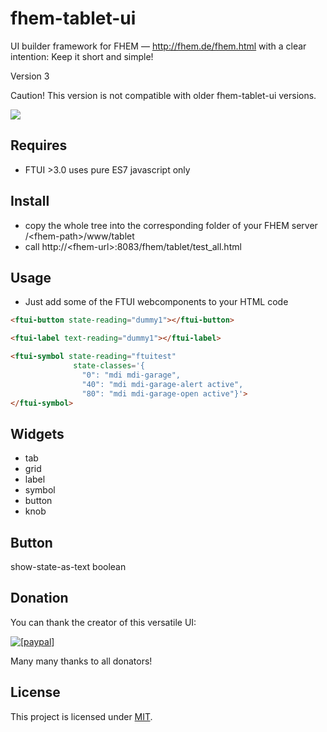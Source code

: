 fhem-tablet-ui
========

UI builder framework for FHEM — http://fhem.de/fhem.html
with a clear intention: Keep it short and simple!

Version 3 

Caution! This version is not compatible with older fhem-tablet-ui versions.


![](http://knowthelist.github.io/fhem-tablet-ui/ftui3.png)

Requires
-------
* FTUI >3.0 uses pure ES7 javascript only

Install
-------
 * copy the whole tree into the corresponding folder of your FHEM server /\<fhem-path\>/www/tablet
 * call http://\<fhem-url\>:8083/fhem/tablet/test_all.html
 
Usage
------
* Just add some of the FTUI webcomponents to your HTML code

```html
<ftui-button state-reading="dummy1"></ftui-button>
```

```html
<ftui-label text-reading="dummy1"></ftui-label>
```

```html
<ftui-symbol state-reading="ftuitest" 
              state-classes='{ 
                "0": "mdi mdi-garage",
                "40": "mdi mdi-garage-alert active",
                "80": "mdi mdi-garage-open active"}'>
</ftui-symbol>
```

Widgets
------

- tab
- grid
- label
- symbol
- button
- knob


Button
--------

show-state-as-text  boolean

Donation
--------
You can thank the creator of this versatile UI:

<a href="https://www.paypal.com/cgi-bin/webscr?cmd=_s-xclick&hosted_button_id=PD4C2XM2VTD9A"><img src="https://www.paypalobjects.com/de_DE/DE/i/btn/btn_donateCC_LG.gif" alt="[paypal]" /></a>

Many many thanks to all donators!

License
-------
This project is licensed under [MIT](http://www.opensource.org/licenses/mit-license.php).
  
